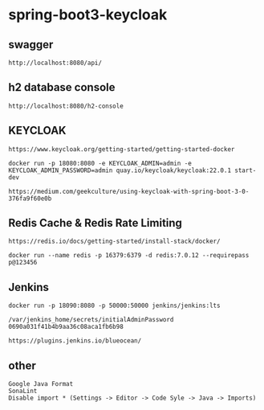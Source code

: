 # spring-boot3-keycloak

## swagger
    http://localhost:8080/api/

## h2 database console
    http://localhost:8080/h2-console

## KEYCLOAK
    https://www.keycloak.org/getting-started/getting-started-docker

    docker run -p 18080:8080 -e KEYCLOAK_ADMIN=admin -e KEYCLOAK_ADMIN_PASSWORD=admin quay.io/keycloak/keycloak:22.0.1 start-dev

    https://medium.com/geekculture/using-keycloak-with-spring-boot-3-0-376fa9f60e0b

## Redis Cache & Redis Rate Limiting
    https://redis.io/docs/getting-started/install-stack/docker/

    docker run --name redis -p 16379:6379 -d redis:7.0.12 --requirepass p@123456

## Jenkins
    docker run -p 18090:8080 -p 50000:50000 jenkins/jenkins:lts
    
    /var/jenkins_home/secrets/initialAdminPassword
    0690a031f41b4b9aa36c08aca1fb6b98

    https://plugins.jenkins.io/blueocean/

## other
    Google Java Format
    SonaLint
    Disable import * (Settings -> Editor -> Code Syle -> Java -> Imports)